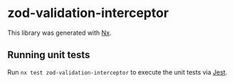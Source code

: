 # zod-validation-interceptor

This library was generated with [Nx](https://nx.dev).

## Running unit tests

Run `nx test zod-validation-interceptor` to execute the unit tests via [Jest](https://jestjs.io).
